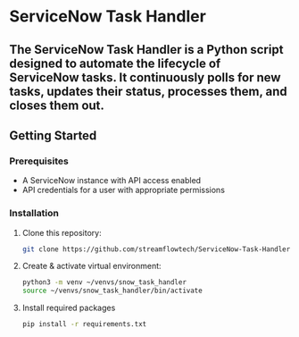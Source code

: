 # ServiceNow Task Handler

The **ServiceNow Task Handler** is a Python script designed to automate the lifecycle of ServiceNow tasks. It continuously polls for new tasks, updates their status, processes them, and closes them out.
---

## Getting Started

### Prerequisites

- A ServiceNow instance with API access enabled
- API credentials for a user with appropriate permissions

### Installation

1. Clone this repository:
   ```bash
   git clone https://github.com/streamflowtech/ServiceNow-Task-Handler.git
2. Create & activate virtual environment:
   ```bash
   python3 -m venv ~/venvs/snow_task_handler
   source ~/venvs/snow_task_handler/bin/activate
3. Install required packages
   ```bash
   pip install -r requirements.txt
